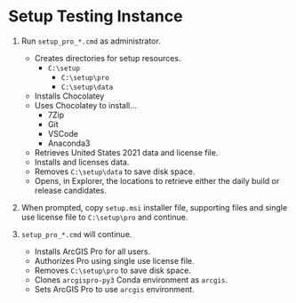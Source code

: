 #  Setup Testing Instance

1. Run `setup_pro_*.cmd` as administrator.
    - Creates directories for setup resources.
        - `C:\setup`
            - `C:\setup\pro`
            - `C:\setup\data`
    - Installs Chocolatey
    - Uses Chocolatey to install...
        - 7Zip
        - Git
        - VSCode
        - Anaconda3
    - Retrieves United States 2021 data and license file.
    - Installs and licenses data.
    - Removes `C:\setup\data` to save disk space.
    - Opens, in Explorer, the locations to retrieve either the daily build or release candidates.

2. When prompted, copy `setup.msi` installer file, supporting files and single use license file to `C:\setup\pro` and continue.

3. `setup_pro_*.cmd` will continue.
    - Installs ArcGIS Pro for all users.
    - Authorizes Pro using single use license file.
    - Removes `C:\setup\pro` to save disk space.
    - Clones `arcgispro-py3` Conda environment as `arcgis`.
    - Sets ArcGIS Pro to use `arcgis` environment.
